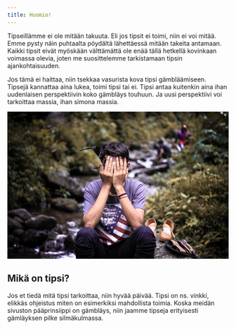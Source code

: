 ```yaml
---
title: Huomio!
---
```


Tipseillämme ei ole mitään takuuta. Eli jos tipsit ei toimi, niin ei voi mitää. Emme pysty näin puhtaalta pöydältä lähettäessä mitään takeita antamaan. Kaikki tipsit eivät myöskään välttämättä ole enää tällä hetkellä kovinkaan voimassa olevia, joten me suosittelemme tarkistamaan tipsin ajankohtaisuuden.

Jos tämä ei haittaa, niin tsekkaa vasurista kova tipsi gämbläämiseen. Tipsejä kannattaa aina lukea, toimi tipsi tai ei. Tipsi antaa kuitenkin aina ihan uudenlaisen perspektiivin koko gämbläys touhuun. Ja uusi perspektiivi voi tarkoittaa massia, ihan simona massia. 

<img src="facepalm.jpg" alt="Facepalm"/>

## Mikä on tipsi?

Jos et tiedä mitä tipsi tarkoittaa, niin hyvää päivää. Tipsi on ns. vinkki, elikkäs ohjeistus miten on esimerkiksi mahdollista toimia. Koska meidän sivuston pääprinsiippi on gämbläys, niin jaamme tipseja erityisesti gämläyksen pilke silmäkulmassa. 
